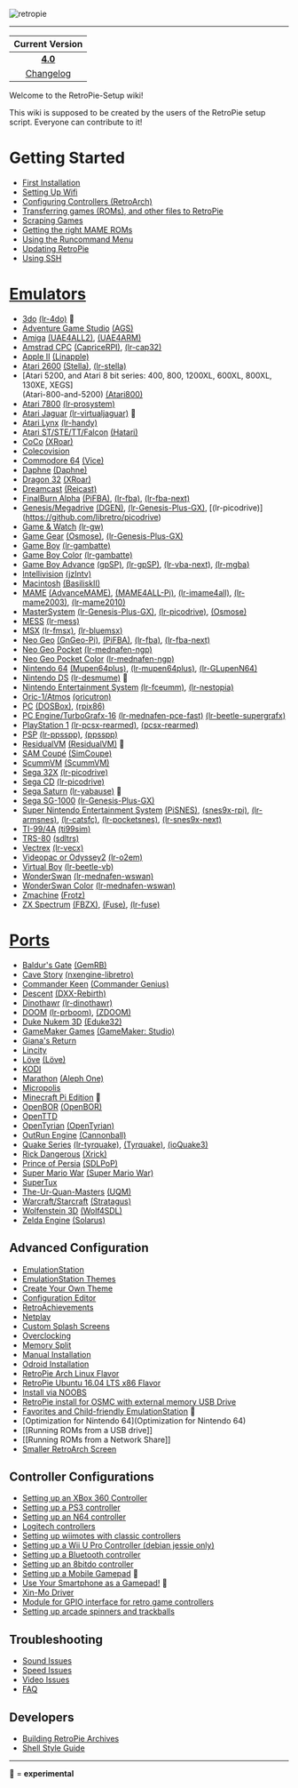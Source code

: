 ![retropie](https://cloud.githubusercontent.com/assets/10035308/11631694/6fa8e356-9cc0-11e5-8bce-4b8305f0fe8f.png)
***

| Current Version|
| :---: |
| [**4.0**](https://retropie.org.uk/download/) |
|[Changelog](Changelogs)|

Welcome to the RetroPie-Setup wiki!

This wiki is supposed to be created by the users of the RetroPie setup script. Everyone can contribute to it!

# Getting Started
* [First Installation](First-Installation)
* [Setting Up Wifi](Wifi)
* [Configuring Controllers (RetroArch)](RetroArch-Configuration)
* [Transferring games (ROMs), and other files to RetroPie](Transferring-Roms)
* [Scraping Games](scraper)
* [Getting the right MAME ROMs](Managing-ROMs)
* [Using the Runcommand Menu](runcommand)
* [Updating RetroPie](Updating-RetroPie)
* [Using SSH](ssh)

# [**Emulators**](https://github.com/RetroPie/RetroPie-Setup/wiki/Supported-Systems)
* [3do](3do) [(lr-4do)](https://github.com/libretro/4do-libretro) :small_red_triangle:
* [Adventure Game Studio](Adventure-Game-Studio) [(AGS)](https://github.com/adventuregamestudio/ags/tree/master/debian) 
* [Amiga](Amiga) [(UAE4ALL2)](https://github.com/RetroPie/uae4all2), [(UAE4ARM)](https://github.com/Chips-fr/uae4arm-rpi/)
* [Amstrad CPC](Amstrad-CPC) [(CapriceRPI)](https://github.com/KaosOverride/CapriceRPI), [(lr-cap32)](https://github.com/libretro/libretro-cap32.git)
* [Apple II](Apple-II) [(Linapple)](http://sourceforge.net/projects/linapple/)
* [Atari 2600](Atari-2600) [(Stella)](http://stella.sourceforge.net/), [(lr-stella)](https://github.com/libretro/stella-libretro)
* [Atari 5200, and Atari 8 bit series: 400, 800, 1200XL, 600XL, 800XL, 130XE, XEGS]      
 (Atari-800-and-5200) [(Atari800)](http://atari800.sourceforge.net/)
* [Atari 7800](Atari-7800) [(lr-prosystem)](https://github.com/libretro/prosystem-libretro)
* [Atari Jaguar](Atari-Jaguar) [(lr-virtualjaguar)](https://github.com/libretro/virtualjaguar-libretro) :small_red_triangle:
* [Atari Lynx](Atari-Lynx) [(lr-handy)](https://github.com/libretro/libretro-handy)
* [Atari ST/STE/TT/Falcon](Atari-ST-STE-TT-Falcon) [(Hatari)](http://hatari.tuxfamily.org/)
* [CoCo](Coco) [(XRoar)](http://www.6809.org.uk/xroar/)
* [Colecovision](Colecovision)
* [Commodore 64](Commodore-64) [(Vice)](http://vice-emu.sourceforge.net/)
* [Daphne](Daphne) [(Daphne)](http://www.daphne-emu.com/site3/index_hi.php)
* [Dragon 32](Dragon) [(XRoar)](http://www.6809.org.uk/xroar/)
* [Dreamcast](Dreamcast) [(Reicast)](https://github.com/reicast/reicast-emulator) 
* [FinalBurn Alpha](FinalBurn-Alpha) [(PiFBA)](https://github.com/RetroPie/pifba), [(lr-fba)](https://github.com/libretro/fba-libretro), [(lr-fba-next)](https://github.com/libretro/libretro-fba.git)
* [Genesis/Megadrive](Genesis-Megadrive) [(DGEN)](http://dgen.sourceforge.net/), [(lr-Genesis-Plus-GX)](https://github.com/libretro/Genesis-Plus-GX), [(lr-picodrive)] (https://github.com/libretro/picodrive)
* [Game & Watch](Game-&-Watch) [(lr-gw)](https://github.com/libretro/gw-libretro)
* [Game Gear](Game-Gear) [(Osmose)](https://github.com/RetroPie/osmose-rpi), [(lr-Genesis-Plus-GX)](https://github.com/libretro/Genesis-Plus-GX)
* [Game Boy](Game-Boy) [(lr-gambatte)](https://github.com/libretro/gambatte-libretro)
* [Game Boy Color](Game-Boy-Color) [(lr-gambatte)](https://github.com/libretro/gambatte-libretro)
* [Game Boy Advance](Game-Boy-Advance) [(gpSP)](https://github.com/DPRCZ/gpsp), [(lr-gpSP)](https://github.com/libretro/gpsp), [(lr-vba-next)](https://github.com/libretro/vba-next),
[(lr-mgba)](https://github.com/libretro/mgba)
* [Intellivision](Intellivision) [(jzIntv)](http://spatula-city.org/~im14u2c/intv/)
* [Macintosh](Macintosh) [(BasiliskII)](http://basilisk.cebix.net/)
* [MAME](MAME) [(AdvanceMAME)](http://advancemame.sourceforge.net/), [(MAME4ALL-Pi)](https://github.com/RetroPie/mame4all-pi), [(lr-imame4all)](https://github.com/libretro/imame4all-libretro), [(lr-mame2003)](https://github.com/libretro/mame2003-libretro), [(lr-mame2010)](https://github.com/libretro/mame2010-libretro)
* [MasterSystem](Master-System) [(lr-Genesis-Plus-GX)](https://github.com/libretro/Genesis-Plus-GX), [(lr-picodrive)](https://github.com/libretro/picodrive),  [(Osmose)](https://github.com/RetroPie/osmose-rpi)
* [MESS](MESS) [(lr-mess)](https://github.com/libretro/MAME.git)
* [MSX](MSX) [(lr-fmsx)](https://github.com/libretro/fmsx-libretro), [(lr-bluemsx)](https://github.com/libretro/blueMSX-libretro)
* [Neo Geo](Neo-Geo) [(GnGeo-Pi)](https://github.com/ymartel06/GnGeo-Pi), [(PiFBA)](https://github.com/RetroPie/pifba), [(lr-fba)](https://github.com/libretro/fba-libretro), [(lr-fba-next)](https://github.com/libretro/libretro-fba.git)
* [Neo Geo Pocket](https://github.com/petrockblog/RetroPie-Setup/wiki/Neo-Geo-Pocket) [(lr-mednafen-ngp)](https://github.com/libretro/beetle-ngp-libretro.git)
* [Neo Geo Pocket Color](Neo-Geo-Pocket-Color) [(lr-mednafen-ngp)](https://github.com/libretro/beetle-ngp-libretro.git)
* [Nintendo 64](Nintendo-64) [(Mupen64plus)](https://code.google.com/p/mupen64plus/), [(lr-mupen64plus)](https://github.com/libretro/mupen64plus-libretro), [(lr-GLupenN64)](https://github.com/loganmc10/GLupen64)
* [Nintendo DS](Nintendo-DS) [(lr-desmume)](https://github.com/libretro/desmume) :small_red_triangle:
* [Nintendo Entertainment System](Nintendo-Entertainment-System) [(lr-fceumm)](https://github.com/libretro/libretro-fceumm), [(lr-nestopia)](https://github.com/libretro/nestopia)
* [Oric-1/Atmos](Oric) [(oricutron)](https://github.com/pete-gordon/oricutron)
* [PC](PC) [(DOSBox)](http://www.dosbox.com/), [(rpix86)](http://rpix86.patrickaalto.com/)
* [PC Engine/TurboGrafx-16](PC-Engine) [(lr-mednafen-pce-fast)](https://github.com/libretro/beetle-pce-fast-libretro) [(lr-beetle-supergrafx)](https://github.com/libretro/beetle-supergrafx-libretro)
* [PlayStation 1](Playstation-1) [(lr-pcsx-rearmed)](https://github.com/libretro/pcsx_rearmed), [(pcsx-rearmed)](https://github.com/notaz/pcsx_rearmed)
* [PSP](PSP) [(lr-ppsspp)](https://github.com/libretro/libretro-ppsspp), [(ppsspp)](https://github.com/hrydgard/ppsspp)
* [ResidualVM](ResidualVM) [(ResidualVM)](https://github.com/residualvm/residualvm) :small_red_triangle:
* [SAM Coupé](Sam-Coupe) [(SimCoupe)](http://www.simcoupe.org/) 
* [ScummVM](ScummVM) [(ScummVM)](http://scummvm.org/)
* [Sega 32X](Sega-32X) [(lr-picodrive)](https://github.com/libretro/picodrive)
* [Sega CD](Sega-CD) [(lr-picodrive)](https://github.com/libretro/picodrive)
* [Sega Saturn](Saturn) [(lr-yabause)](https://github.com/libretro/yabause) :small_red_triangle:
* [Sega SG-1000](SG-1000) [(lr-Genesis-Plus-GX)](https://github.com/libretro/Genesis-Plus-GX)
* [Super Nintendo Entertainment System](Super-Nintendo-Entertainment-System) [(PiSNES)](https://github.com/RetroPie/pisnes), [(snes9x-rpi)](https://github.com/RetroPie/snes9x-rpi), [(lr-armsnes)](https://github.com/rmaz/ARMSNES-libretro), [(lr-catsfc)](https://github.com/libretro/CATSFC-libretro), [(lr-pocketsnes)](https://github.com/libretro/pocketsnes-libretro), [(lr-snes9x-next)](https://github.com/libretro/snes9x-next)
* [TI-99/4A](TI99) [(ti99sim)](http://www.mrousseau.org/programs/ti99sim/)
* [TRS-80](TRS-80) [(sdltrs)](https://github.com/RetroPie/sdltrs)
* [Vectrex](Vectrex) [(lr-vecx)](https://github.com/libretro/libretro-vecx)
* [Videopac or Odyssey2](VideoPac-or-Odyssey-2) [(lr-o2em)](https://github.com/libretro/libretro-o2em)
* [Virtual Boy](Virtual-Boy) [(lr-beetle-vb)](https://github.com/libretro/beetle-vb-libretro)
* [WonderSwan](https://github.com/petrockblog/RetroPie-Setup/wiki/WonderSwan) [(lr-mednafen-wswan)](https://github.com/libretro/beetle-wswan-libretro)
* [WonderSwan Color](Wonderswan-Color) [(lr-mednafen-wswan)](https://github.com/libretro/beetle-wswan-libretro)
* [Zmachine](Zmachine) [(Frotz)](http://frotz.sourceforge.net/)
* [ZX Spectrum](ZX-Spectrum) [(FBZX)](http://www.rastersoft.com/programas/fbzx.html), [(Fuse)](http://fuse-emulator.sourceforge.net/), [(lr-fuse)](https://github.com/libretro/fuse-libretro)

# [**Ports**](Ports)

* [Baldur's Gate](GemRB) [(GemRB)](https://github.com/gemrb/gemrb) 
* [Cave Story](CaveStory) [(nxengine-libretro)](https://github.com/libretro/nxengine-libretro)
* [Commander Keen](Commander-Keen) [(Commander Genius)](http://clonekeenplus.sourceforge.net/)
* [Descent](Descent) [(DXX-Rebirth)](http://www.dxx-rebirth.com/)
* [Dinothawr](Dinothawr) [(lr-dinothawr)](https://github.com/libretro/Dinothawr)
* [DOOM](Doom) [(lr-prboom)](https://github.com/libretro/libretro-prboom), [(ZDOOM)](https://github.com/rheit/zdoom)
* [Duke Nukem 3D](Duke-Nukem-3D) [(Eduke32)](http://www.eduke32.com/)
* [GameMaker Games](GameMaker-Games) [(GameMaker: Studio)](http://www.yoyogames.com/gamemaker)
* [Giana's Return](Giana's-Return) 
* [Lincity](Lincity) 
* [Löve](Love) [(Löve)](https://bitbucket.org/rude/love/src) 
* [KODI](KODI) 
* [Marathon](Marathon) [(Aleph One)](https://alephone.lhowon.org/) 
* [Micropolis](Micropolis) 
* [Minecraft Pi Edition](Minecraft) :small_red_triangle:
* [OpenBOR](OpenBOR) [(OpenBOR)](https://github.com/rofl0r/openbor.git)
* [OpenTTD](OpenTTD) 
* [OpenTyrian](OpenTyrian) [(OpenTyrian)](https://bitbucket.org/opentyrian/opentyrian/wiki/Home) 
* [OutRun Engine](Cannonball) [(Cannonball)](https://github.com/djyt/cannonball/wiki/Cannonball-Manual) 
* [Quake Series](Quake) [(lr-tyrquake)](https://github.com/libretro/tyrquake), [(Tyrquake)](https://github.com/RetroPie/tyrquake), [(ioQuake3)](https://github.com/raspberrypi/quake3)
* [Rick Dangerous](Xrick) [(Xrick)](http://www.bigorno.net/xrick/) 
* [Prince of Persia](SDLPoP) [(SDLPoP)](https://github.com/NagyD/SDLPoP) 
* [Super Mario War](Super-Mario-War) [(Super Mario War)](https://github.com/HerbFargus/Super-Mario-War)
* [SuperTux](SuperTux) 
* [The-Ur-Quan-Masters](The-Ur-Quan-Masters) [(UQM)](http://wiki.uqm.stack.nl/Main_Page) 
* [Warcraft/Starcraft](Stratagus) [(Stratagus)](https://github.com/Wargus/stratagus.git) 
* [Wolfenstein 3D](Wolfenstein-3D) [(Wolf4SDL)](https://github.com/mozzwald/wolf4sdl) 
* [Zelda Engine](Solarus) [(Solarus)](http://www.solarus-games.org/) 

## Advanced Configuration
* [EmulationStation](EmulationStation)
* [EmulationStation Themes](themes)
* [Create Your Own Theme](Creating-Your-Own-EmulationStation-Theme)
* [Configuration Editor](Configuration-Editor)
* [RetroAchievements](RetroAchievements)
* [Netplay](Netplay)
* [Custom Splash Screens](splashscreen)
* [Overclocking](Overclocking)
* [Memory Split](Memory-Split)
* [Manual Installation](Manual-Installation)
* [Odroid Installation](Odroid)
* [RetroPie Arch Linux Flavor](RetroPie-Arch-Linux-Flavor)
* [RetroPie Ubuntu 16.04 LTS x86 Flavor](RetroPie-Ubuntu-16.04-LTS-x86-Flavor)
* [Install via NOOBS](convert-retropie-sd-card-image-to-noobs-image)
* [RetroPie install for OSMC with external memory USB Drive](RetroPie-install-for-OSMC-with-external-memory-USB-Drive)
* [Favorites and Child-friendly EmulationStation](Child-friendly-EmulationStation) :small_red_triangle:
* [Optimization for Nintendo 64](Optimization for Nintendo 64)
* [[Running ROMs from a USB drive]]
* [[Running ROMs from a Network Share]]
* [Smaller RetroArch Screen](Smaller-RetroArch-Screen)

## Controller Configurations
* [Setting up an XBox 360 Controller](Setting-up-the-XBox360-controller)
* [Setting up a PS3 controller](Setting-up-a-PS3-controller)
* [Setting up an N64 controller](Setting-up-an-N64-controller)
* [Logitech controllers](Logitech-controllers)
* [Setting up wiimotes with classic controllers](Wiimotes-with-classic-controllers)
* [Setting up a Wii U Pro Controller (debian jessie only)](Setting-up-Wii-U-Pro-controller)
* [Setting up a Bluetooth controller](Setting-up-a-Bluetooth-controller)
* [Setting up an 8bitdo controller](Setting-up-an-8bitdo-Bluetooth-controller)
* [Setting up a Mobile Gamepad](Mobile-Gamepad) :small_red_triangle:
* [Use Your Smartphone as a Gamepad!](Virtual-Gamepad) :small_red_triangle:
* [Xin-Mo Driver](Xin-Mo-Controller)
* [Module for GPIO interface for retro game controllers](GPIO-Modules)
* [Setting up arcade spinners and trackballs](Spinners-and-Trackballs)

## Troubleshooting
* [Sound Issues](Sound-Issues)
* [Speed Issues](Speed-Issues)
* [Video Issues](Video-Issues)
* [FAQ](FAQ)

## Developers

 * [Building RetroPie Archives](Building-RetroPie-Archives)
 * [Shell Style Guide](Shell-Style-Guide)

***

:small_red_triangle: = **experimental**
